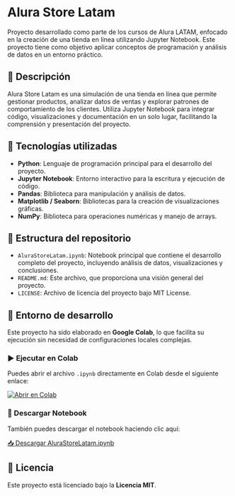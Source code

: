 # Alura Store Latam

Proyecto desarrollado como parte de los cursos de Alura LATAM, enfocado en la creación de una tienda en línea utilizando Jupyter Notebook. Este proyecto tiene como objetivo aplicar conceptos de programación y análisis de datos en un entorno práctico.

## 📌 Descripción

Alura Store Latam es una simulación de una tienda en línea que permite gestionar productos, analizar datos de ventas y explorar patrones de comportamiento de los clientes. Utiliza Jupyter Notebook para integrar código, visualizaciones y documentación en un solo lugar, facilitando la comprensión y presentación del proyecto.

## 🚀 Tecnologías utilizadas

- **Python**: Lenguaje de programación principal para el desarrollo del proyecto.
- **Jupyter Notebook**: Entorno interactivo para la escritura y ejecución de código.
- **Pandas**: Biblioteca para manipulación y análisis de datos.
- **Matplotlib / Seaborn**: Bibliotecas para la creación de visualizaciones gráficas.
- **NumPy**: Biblioteca para operaciones numéricas y manejo de arrays.

## 📁 Estructura del repositorio

- `AluraStoreLatam.ipynb`: Notebook principal que contiene el desarrollo completo del proyecto, incluyendo análisis de datos, visualizaciones y conclusiones.
- `README.md`: Este archivo, que proporciona una visión general del proyecto.
- `LICENSE`: Archivo de licencia del proyecto bajo MIT License.

## 🧪 Entorno de desarrollo

Este proyecto ha sido elaborado en **Google Colab**, lo que facilita su ejecución sin necesidad de configuraciones locales complejas.

### ▶️ Ejecutar en Colab

Puedes abrir el archivo `.ipynb` directamente en Colab desde el siguiente enlace:

[![Abrir en Colab](https://colab.research.google.com/assets/colab-badge.svg)](https://colab.research.google.com/github/ggsgranados/Alura-Store-Latam/blob/main/AluraStoreLatam.ipynb)

### 💾 Descargar Notebook

También puedes descargar el notebook haciendo clic aquí:

[📥 Descargar AluraStoreLatam.ipynb](https://github.com/ggsgranados/Alura-Store-Latam/raw/main/AluraStoreLatam.ipynb)

## 📄 Licencia

Este proyecto está licenciado bajo la **Licencia MIT**.

